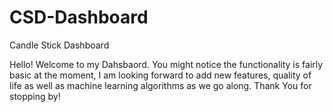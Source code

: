 # CSD-Dashboard
Candle Stick Dashboard

Hello! Welcome to my Dahsbaord. You might notice the functionality is fairly basic at the moment, I am looking forward to add new features, quality of life as well as machine learning algorithms as we go along. Thank You for stopping by!
